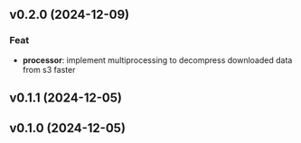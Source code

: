 ## v0.2.0 (2024-12-09)

### Feat

- **processor**: implement multiprocessing to decompress downloaded data from s3 faster

## v0.1.1 (2024-12-05)

## v0.1.0 (2024-12-05)
